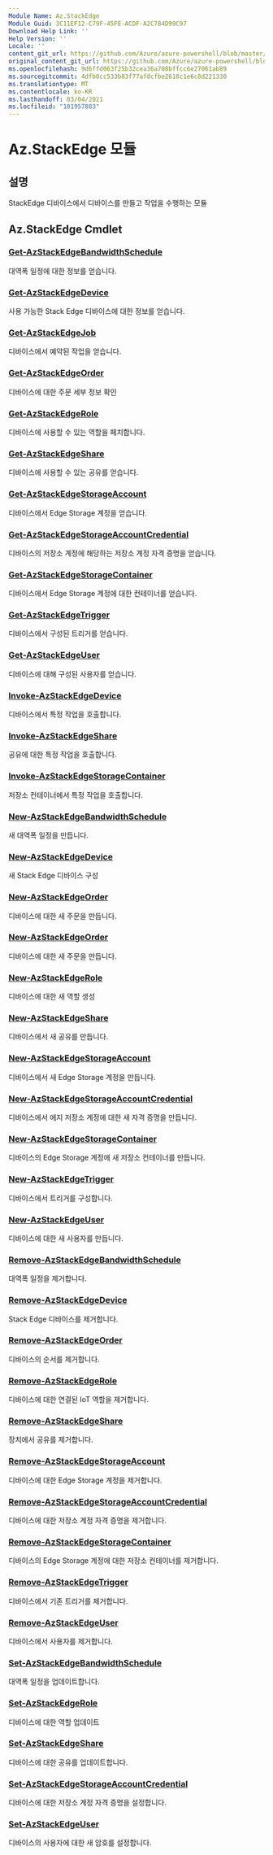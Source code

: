```yaml
---
Module Name: Az.StackEdge
Module Guid: 3C11EF12-C79F-45FE-ACDF-A2C784D99C97
Download Help Link: ''
Help Version: ''
Locale: ''
content_git_url: https://github.com/Azure/azure-powershell/blob/master/src/StackEdge/StackEdge/help/Az.StackEdge.md
original_content_git_url: https://github.com/Azure/azure-powershell/blob/master/src/StackEdge/StackEdge/help/Az.StackEdge.md
ms.openlocfilehash: 9d6ffd063f25b32cea36a708bffcc6e27061ab89
ms.sourcegitcommit: 4dfb0cc533b83f77afdcfbe2618c1e6c8d221330
ms.translationtype: MT
ms.contentlocale: ko-KR
ms.lasthandoff: 03/04/2021
ms.locfileid: "101957883"
---
```

# Az.StackEdge 모듈
## 설명
StackEdge 디바이스에서 디바이스를 만들고 작업을 수행하는 모듈

## Az.StackEdge Cmdlet
### [Get-AzStackEdgeBandwidthSchedule](Get-AzStackEdgeBandwidthSchedule.md)
대역폭 일정에 대한 정보를 얻습니다.

### [Get-AzStackEdgeDevice](Get-AzStackEdgeDevice.md)
사용 가능한 Stack Edge 디바이스에 대한 정보를 얻습니다.

### [Get-AzStackEdgeJob](Get-AzStackEdgeJob.md)
디바이스에서 예약된 작업을 얻습니다.

### [Get-AzStackEdgeOrder](Get-AzStackEdgeOrder.md)
디바이스에 대한 주문 세부 정보 확인

### [Get-AzStackEdgeRole](Get-AzStackEdgeRole.md)
디바이스에 사용할 수 있는 역할을 페치합니다.

### [Get-AzStackEdgeShare](Get-AzStackEdgeShare.md)
디바이스에 사용할 수 있는 공유를 얻습니다.

### [Get-AzStackEdgeStorageAccount](Get-AzStackEdgeStorageAccount.md)
디바이스에서 Edge Storage 계정을 얻습니다.

### [Get-AzStackEdgeStorageAccountCredential](Get-AzStackEdgeStorageAccountCredential.md)
디바이스의 저장소 계정에 해당하는 저장소 계정 자격 증명을 얻습니다.

### [Get-AzStackEdgeStorageContainer](Get-AzStackEdgeStorageContainer.md)
디바이스에서 Edge Storage 계정에 대한 컨테이너를 얻습니다.

### [Get-AzStackEdgeTrigger](Get-AzStackEdgeTrigger.md)
디바이스에서 구성된 트리거를 얻습니다.
 

### [Get-AzStackEdgeUser](Get-AzStackEdgeUser.md)
디바이스에 대해 구성된 사용자를 얻습니다.

### [Invoke-AzStackEdgeDevice](Invoke-AzStackEdgeDevice.md)
디바이스에서 특정 작업을 호출합니다.

### [Invoke-AzStackEdgeShare](Invoke-AzStackEdgeShare.md)
공유에 대한 특정 작업을 호출합니다.

### [Invoke-AzStackEdgeStorageContainer](Invoke-AzStackEdgeStorageContainer.md)
저장소 컨테이너에서 특정 작업을 호출합니다.

### [New-AzStackEdgeBandwidthSchedule](New-AzStackEdgeBandwidthSchedule.md)
새 대역폭 일정을 만듭니다.

### [New-AzStackEdgeDevice](New-AzStackEdgeDevice.md)
새 Stack Edge 디바이스 구성

### [New-AzStackEdgeOrder](New-AzStackEdgeOrder.md)
디바이스에 대한 새 주문을 만듭니다.

### [New-AzStackEdgeOrder](New-AzStackEdgeOrder.md)
디바이스에 대한 새 주문을 만듭니다.

### [New-AzStackEdgeRole](New-AzStackEdgeRole.md)
디바이스에 대한 새 역할 생성

### [New-AzStackEdgeShare](New-AzStackEdgeShare.md)
디바이스에서 새 공유를 만듭니다.

### [New-AzStackEdgeStorageAccount](New-AzStackEdgeStorageAccount.md)
디바이스에서 새 Edge Storage 계정을 만듭니다.

### [New-AzStackEdgeStorageAccountCredential](New-AzStackEdgeStorageAccountCredential.md)
디바이스에서 에지 저장소 계정에 대한 새 자격 증명을 만듭니다.

### [New-AzStackEdgeStorageContainer](New-AzStackEdgeStorageContainer.md)
디바이스의 Edge Storage 계정에 새 저장소 컨테이너를 만듭니다.

### [New-AzStackEdgeTrigger](New-AzStackEdgeTrigger.md)
디바이스에서 트리거를 구성합니다.

### [New-AzStackEdgeUser](New-AzStackEdgeUser.md)
디바이스에 대한 새 사용자를 만듭니다.

### [Remove-AzStackEdgeBandwidthSchedule](Remove-AzStackEdgeBandwidthSchedule.md)
대역폭 일정을 제거합니다.

### [Remove-AzStackEdgeDevice](Remove-AzStackEdgeDevice.md)
Stack Edge 디바이스를 제거합니다.

### [Remove-AzStackEdgeOrder](Remove-AzStackEdgeOrder.md)
디바이스의 순서를 제거합니다.

### [Remove-AzStackEdgeRole](Remove-AzStackEdgeRole.md)
디바이스에 대한 연결된 IoT 역할을 제거합니다.

### [Remove-AzStackEdgeShare](Remove-AzStackEdgeShare.md)
장치에서 공유를 제거합니다.

### [Remove-AzStackEdgeStorageAccount](Remove-AzStackEdgeStorageAccount.md)
디바이스에 대한 Edge Storage 계정을 제거합니다.

### [Remove-AzStackEdgeStorageAccountCredential](Remove-AzStackEdgeStorageAccountCredential.md)
디바이스에 대한 저장소 계정 자격 증명을 제거합니다.

### [Remove-AzStackEdgeStorageContainer](Remove-AzStackEdgeStorageContainer.md)
디바이스의 Edge Storage 계정에 대한 저장소 컨테이너를 제거합니다.

### [Remove-AzStackEdgeTrigger](Remove-AzStackEdgeTrigger.md)
디바이스에서 기존 트리거를 제거합니다.

### [Remove-AzStackEdgeUser](Remove-AzStackEdgeUser.md)
디바이스에서 사용자를 제거합니다.

### [Set-AzStackEdgeBandwidthSchedule](Set-AzStackEdgeBandwidthSchedule.md)
대역폭 일정을 업데이트합니다.

### [Set-AzStackEdgeRole](Set-AzStackEdgeRole.md)
디바이스에 대한 역할 업데이트

### [Set-AzStackEdgeShare](Set-AzStackEdgeShare.md)
디바이스에 대한 공유를 업데이트합니다.

### [Set-AzStackEdgeStorageAccountCredential](Set-AzStackEdgeStorageAccountCredential.md)
디바이스에 대한 저장소 계정 자격 증명을 설정합니다.

### [Set-AzStackEdgeUser](Set-AzStackEdgeUser.md)
디바이스의 사용자에 대한 새 암호를 설정합니다.

